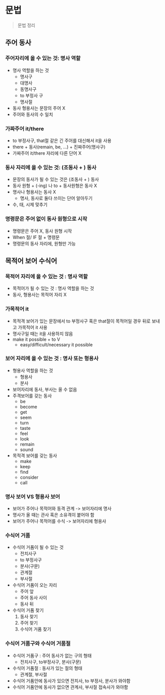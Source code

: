 # 문법

> 문법 정리

## 주어 동사

### 주어자리에 올 수 있는 것: 명사 역할

* 명사 역할을 하는 것
  * 명사구
  * 대명사
  * 동명사구
  * to 부정사 구
  * 명사절
* 동사 형용사는 문장의 주어 X
* 주어와 동사의 수 일치

### 가짜주어 it/there

* to 부정사구, that절 같은 긴 주어를 대신해서 it을 사용
* there + 동사(remain, be, ...) + 진짜주어(명사구)
* 가짜주어 it/there 자리에 다른 단어 X

### 동사 자리에 올 수 있는 것: (조동사 + ) 동사

* 문장의 동사가 될 수 있는 것은 (조동사 + ) 동사
* 동사 원형 + (-ing) 나 to + 동사원형은 동사 X
* 명사나 형용사는 동사 X
  * 명사, 동사로 둘다 쓰이는 단어 알아두기
* 수, 태, 시제 맞추기

### 명령문은 주어 없이 동사 원형으로 시작

* 명령문은 주어 X, 동사 원형 시작
* When 절/ IF 절 + 명령문
* 명령문의 동사 자리에, 원형만 가능



## 목적어 보어 수식어

### 목적어 자리에 올 수 있는 것 : 명사 역할

* 목적어가 될 수 있는 것 : 명사 역할을 하는 것
* 동사, 형용사는 목적어 자리 X

### 가목적어 it

* 목적격 보어가 있는 문장에서 to 부정사구 혹은 that절이 목적어일 경우 뒤로 보내고 가목적어 it 사용
* 명사구일 때는 it을 사용하지 않음
* make it possible + to V
  * easy/difficult/necessary it possible

### 보어 자리에 올 수 있는 것 : 명사 또는 형용사

* 형용사 역할을 하는 것
  * 형용사
  * 분사
* 보어자리에 동사, 부사는 올 수 없음
* 주격보어를 갖는 동사
  * be
  * become
  * get
  * seem
  * turn
  * taste
  * feel
  * look
  * remain
  * sound
* 목적격 보어를 갖는 동사
  * make
  * keep
  * find
  * consider
  * call

### 명사 보어 VS 형용사 보어

* 보어가 주어나 목적어와 동격 관계 -> 보어자리에 명사
* 명사가 올 때는 관사 혹은 소유격이 붙어야 함 
* 보어가 주어나 목적어를 수식 -> 보어자리에 형용사

### 수식어 거품

* 수식어 거품이 될 수 있는 것
  * 전치사구
  * to 부정사구
  * 분사(구문)
  * 관계절
  * 부사절
* 수식어 거품이 오는 자리
  * 주어 앞
  * 주어 동사 사이
  * 동사 뒤
* 수식어 거품 찾기
  1. 동사 찾기
  2. 주어 찾기
  3. 수식어 거품 찾기

### 수식어 거품구와 수식어 거품절

* 수식어 거품구 : 주어 동사가 없는 구의 형태
  * 전치사구, to부정사구, 분사(구문)
* 수식어 거품절 : 동사가 있는 절의 형태
  * 관계절, 부사절
* 수식어 거품안에 동사가 있으면 전치사, to 부정사, 분사가 와야함
* 수식어 거품안에 동사가 없으면 관계사, 부사절 접속사가 와야함